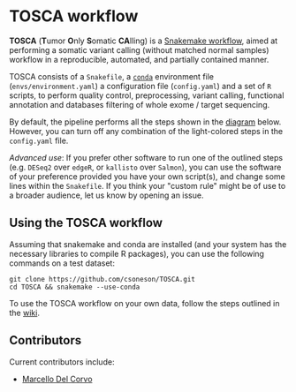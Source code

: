 # TOSCA workflow


**TOSCA** (**T**umor **O**nly **S**omatic **CA**lling) is a [Snakemake workflow](https://snakemake.readthedocs.io/en/stable/index.html), aimed at performing a somatic variant calling (without matched normal samples) workflow in a reproducible, automated, and partially contained manner.

TOSCA consists of a `Snakefile`, a [`conda`](https://conda.io/docs/) environment file (`envs/environment.yaml`) a configuration file (`config.yaml`) and a set of `R` scripts, to perform quality control, preprocessing, variant calling, functional annotation and databases filtering of whole exome / target sequencing.  

By default, the pipeline performs all the steps shown in the [diagram](img/dag_nice3.png) below. However, you can turn off any combination of the light-colored steps in the `config.yaml` file. 

*Advanced use*: If you prefer other software to run one of the outlined steps (e.g. `DESeq2` over `edgeR`, or `kallisto` over `Salmon`), you can use the software of your preference provided you have your own script(s), and change some lines within the `Snakefile`. If you think your "custom rule" might be of use to a broader audience, let us know by opening an issue.


## Using the TOSCA workflow

Assuming that snakemake and conda are installed (and your system has the necessary libraries to compile R packages), you can use the following commands on a test dataset:

```
git clone https://github.com/csoneson/TOSCA.git
cd TOSCA && snakemake --use-conda
```

To use the TOSCA workflow on your own data, follow the steps outlined in the [wiki](https://github.com/mdelcorvo/TOSCA/wiki).


## Contributors
Current contributors include:

- [Marcello Del Corvo](https://github.com/mdelcorvo)

